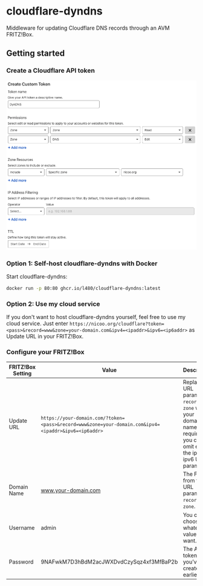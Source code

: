 # cloudflare-dyndns

Middleware for updating Cloudflare DNS records through an AVM FRITZ!Box.

## Getting started

### Create a Cloudflare API token

![Create a Cloudflare custom token](./images/create-cloudflare-token.png "Create a Cloudflare custom token")

### Option 1: Self-host cloudflare-dyndns with Docker

Start cloudflare-dyndns:

```bash
docker run -p 80:80 ghcr.io/l480/cloudflare-dyndns:latest
```

### Option 2: Use my cloud service

If you don't want to host cloudflare-dyndns yourself, feel free to use my cloud service. Just enter `https://nicoo.org/cloudflare?token=<pass>&record=www&zone=your-domain.com&ipv4=<ipaddr>&ipv6=<ip6addr>` as Update URL in your FRITZ!Box.

### Configure your FRITZ!Box

| FRITZ!Box Setting | Value                                                                                                | Description                                                                                                                          |
| ----------------- | ---------------------------------------------------------------------------------------------------- | ------------------------------------------------------------------------------------------------------------------------------------ |
| Update URL        | `https://your-domain.com/?token=<pass>&record=www&zone=your-domain.com&ipv4=<ipaddr>&ipv6=<ip6addr>` | Replace the URL parameter `record` and `zone` with your domain name. If required you can omit either the ipv4 or ipv6 URL parameter. |
| Domain Name       | www.your-domain.com                                                                                  | The FQDN from the URL parameter `record` and `zone`.                                                                                 |
| Username          | admin                                                                                                | You can choose whatever value you want.                                                                                              |
| Password          | 9NAFwkM7D3hBdM2acJWXDvdCzySqz4xf3MfBaP2b                                                             | The API token you’ve created earlier.                                                                                                |
